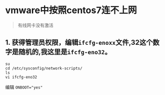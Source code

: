 # vmware中按照centos7连不上网

> 有线网卡没有激活

## 1. 获得管理员权限，编辑`ifcfg-enoxx`文件,32这个数字是随机的,我这里是`ifcfg-eno32`。
```
su
cd /etc/sysconfig/network-scripts/
ls 
vi ifcfg-eno32
```
编辑
`ONBOOT="yes"`
